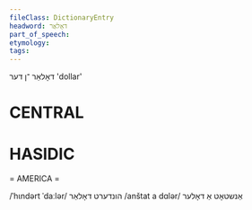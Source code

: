```yaml
---
fileClass: DictionaryEntry
headword: דאָלאַר
part_of_speech: 
etymology: 
tags: 
---
```

דאָלאַר
־ן
דער
'dollar'

CENTRAL
========

HASIDIC
=======
= AMERICA = 

/ˈhɩndərt ˈdaːlər/ הונדערט דאָלאַר
/anštat a dɑlər/ אַנשטאָט אַ דאָלער